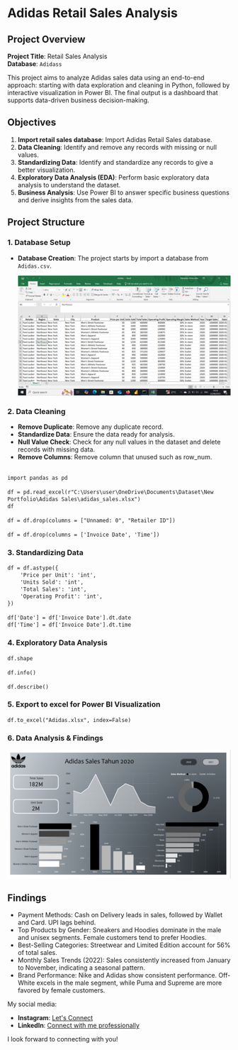 # Adidas Retail Sales Analysis

## Project Overview

**Project Title**: Retail Sales Analysis  
**Database**: `Adidass`

This project aims to analyze Adidas sales data using an end-to-end approach: starting with data exploration and cleaning in Python, followed by interactive visualization in Power BI. The final output is a dashboard that supports data-driven business decision-making.

## Objectives

1. **Import retail sales database**: Import Adidas Retail Sales database.
2. **Data Cleaning**: Identify and remove any records with missing or null values.
3. **Standardizing Data**: Identify and standardize any records to give a better visualization.
4. **Exploratory Data Analysis (EDA)**: Perform basic exploratory data analysis to understand the dataset.
5. **Business Analysis**: Use Power BI to answer specific business questions and derive insights from the sales data.

## Project Structure

### 1. Database Setup

- **Database Creation**: The project starts by import a database from `Adidas.csv`.

  ![Database](Image/Dataset.png)


### 2. Data Cleaning

- **Remove Duplicate**: Remove any duplicate record.
- **Standardize Data**: Ensure the data ready for analysis.
- **Null Value Check**: Check for any null values in the dataset and delete records with missing data.
- **Remove Columns**: Remove column that unused such as row_num. 

```jupyterlab

import pandas as pd

df = pd.read_excel(r"C:\Users\user\OneDrive\Documents\Dataset\New Portfolio\Adidas Sales\adidas_sales.xlsx")
df

df = df.drop(columns = ["Unnamed: 0", "Retailer ID"])

df = df.drop(columns = ['Invoice Date', 'Time'])
```

### 3. Standardizing Data

```jupyter lab
df = df.astype({
    'Price per Unit': 'int',
    'Units Sold': 'int',
    'Total Sales': 'int',
    'Operating Profit': 'int',
})

df['Date'] = df['Invoice Date'].dt.date
df['Time'] = df['Invoice Date'].dt.time
```
### 4. Exploratory Data Analysis
```jupyter lab
df.shape

df.info()

df.describe()
```

### 5. Export to excel for Power BI Visualization
```jupyter lab
df.to_excel("Adidas.xlsx", index=False)
```

### 6. Data Analysis & Findings


  ![Dashboard](Image/Dashboard.jpeg)

## Findings

- Payment Methods: Cash on Delivery leads in sales, followed by Wallet and Card. UPI lags behind.
- Top Products by Gender: Sneakers and Hoodies dominate in the male and unisex segments. Female customers tend to prefer Hoodies.
- Best-Selling Categories: Streetwear and Limited Edition account for 56% of total sales.
- Monthly Sales Trends (2022): Sales consistently increased from January to November, indicating a seasonal pattern.
- Brand Performance: Nike and Adidas show consistent performance. Off-White excels in the male segment, while Puma and Supreme are more favored by female customers.



My social media:

- **Instagram**: [Let's Connect](https://www.instagram.com/inirtp?igsh=MW9xZTU0bTRuaHlxeQ==)
- **LinkedIn**: [Connect with me professionally](https://www.linkedin.com/in/rahadian-triaji-pramudito-a43949273/)

I look forward to connecting with you!
